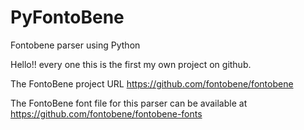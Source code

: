# PyFontoBene
Fontobene parser using Python

Hello!! every one
this is the first my own project on github.

The FontoBene project URL
https://github.com/fontobene/fontobene

The FontoBene font file for this parser can be available at
https://github.com/fontobene/fontobene-fonts

